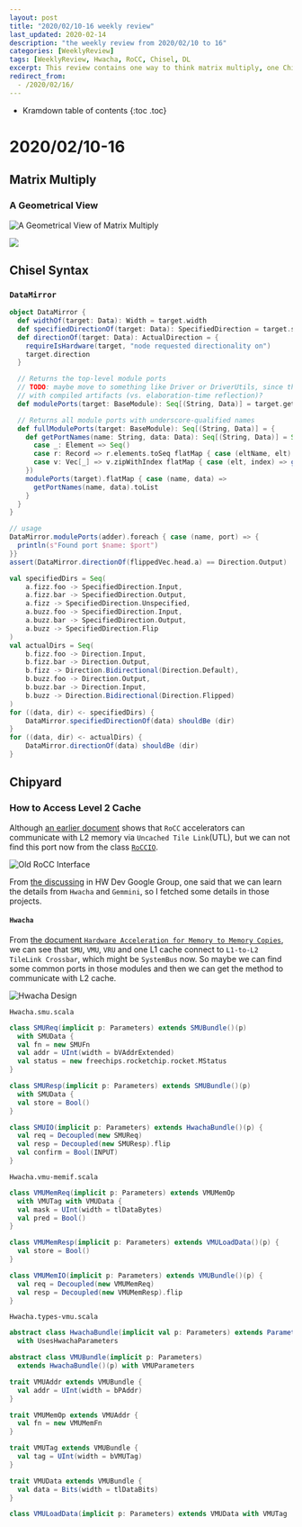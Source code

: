 ```yaml
---
layout: post
title: "2020/02/10-16 weekly review"
last_updated: 2020-02-14
description: "the weekly review from 2020/02/10 to 16"
categories: [WeeklyReview]
tags: [WeeklyReview, Hwacha, RoCC, Chisel, DL
excerpt: This review contains one way to think matrix multiply, one Chisel class named DataMirror which can monitor the details of ports, and a discussing of how can RoCC accelerator communicate with L2 cache.
redirect_from:
  - /2020/02/16/
---
```


* Kramdown table of contents
{:toc .toc}
# 2020/02/10-16

## Matrix Multiply

### A Geometrical View

![A Geometrical View of Matrix Multiply](https://raw.githubusercontent.com/SingularityKChen/PicUpload/master/img/20200211220013A%20Geometrical%20View%20of%20Matrix%20Multiply.png)

![](https://raw.githubusercontent.com/SingularityKChen/PicUpload/master/img/20200211220735A%20Geometrical%20View%20of%20Matrix%20Multiply.png)

## Chisel Syntax

### `DataMirror`

```scala
object DataMirror {
  def widthOf(target: Data): Width = target.width
  def specifiedDirectionOf(target: Data): SpecifiedDirection = target.specifiedDirection
  def directionOf(target: Data): ActualDirection = {
    requireIsHardware(target, "node requested directionality on")
    target.direction
  }

  // Returns the top-level module ports
  // TODO: maybe move to something like Driver or DriverUtils, since this is mainly for interacting
  // with compiled artifacts (vs. elaboration-time reflection)?
  def modulePorts(target: BaseModule): Seq[(String, Data)] = target.getChiselPorts

  // Returns all module ports with underscore-qualified names
  def fullModulePorts(target: BaseModule): Seq[(String, Data)] = {
    def getPortNames(name: String, data: Data): Seq[(String, Data)] = Seq(name -> data) ++ (data match {
      case _: Element => Seq()
      case r: Record => r.elements.toSeq flatMap { case (eltName, elt) => getPortNames(s"${name}_${eltName}", elt) }
      case v: Vec[_] => v.zipWithIndex flatMap { case (elt, index) => getPortNames(s"${name}_${index}", elt) }
    })
    modulePorts(target).flatMap { case (name, data) =>
      getPortNames(name, data).toList
    }
  }
}

// usage
DataMirror.modulePorts(adder).foreach { case (name, port) => {
  println(s"Found port $name: $port")
}}
assert(DataMirror.directionOf(flippedVec.head.a) == Direction.Output)

val specifiedDirs = Seq(
    a.fizz.foo -> SpecifiedDirection.Input,
    a.fizz.bar -> SpecifiedDirection.Output,
    a.fizz -> SpecifiedDirection.Unspecified,
    a.buzz.foo -> SpecifiedDirection.Input,
    a.buzz.bar -> SpecifiedDirection.Output,
    a.buzz -> SpecifiedDirection.Flip
)
val actualDirs = Seq(
    b.fizz.foo -> Direction.Input,
    b.fizz.bar -> Direction.Output,
    b.fizz -> Direction.Bidirectional(Direction.Default),
    b.buzz.foo -> Direction.Output,
    b.buzz.bar -> Direction.Input,
    b.buzz -> Direction.Bidirectional(Direction.Flipped)
)
for ((data, dir) <- specifiedDirs) {
    DataMirror.specifiedDirectionOf(data) shouldBe (dir)
}
for ((data, dir) <- actualDirs) {
    DataMirror.directionOf(data) shouldBe (dir)
}

```

## Chipyard

### How to Access Level 2 Cache

Although [an earlier document](https://docs.google.com/document/d/1CH2ep4YcL_ojsa3BVHEW-uwcKh1FlFTjH_kg5v8bxVw/edit#) shows that `RoCC` accelerators can communicate with L2 memory via `Uncached Tile Link`\(UTL\), but we can not find this port now from the class [`RoCCIO`](https://github.com/chipsalliance/rocket-chip/blob/master/src/main/scala/tile/LazyRoCC.scala#L51). 

![Old RoCC Interface](https://raw.githubusercontent.com/SingularityKChen/PicUpload/master/img/20200214222739RoCC.png)

From [the discussing](https://groups.google.com/a/groups.riscv.org/forum/#!searchin/hw-dev/rocc%7Csort:date/hw-dev/_hcbPkXrGdk/7xFZiDe0DgAJ) in HW Dev Google Group, one said that we can learn the details from `Hwacha` and `Gemmini`, so I fetched some details in those projects.

#### `Hwacha`

From [the document `Hardware Acceleration for Memory to Memory Copies`](https://www2.eecs.berkeley.edu/Pubs/TechRpts/2017/EECS-2017-2.pdf), we can see that `SMU`, `VMU`, `VRU` and one L1 cache connect to `L1-to-L2 TileLink Crossbar`, which might be `SystemBus` now. So  maybe we can find some common ports in those modules and then we can get the method to communicate with L2 cache.

![Hwacha Design](https://raw.githubusercontent.com/SingularityKChen/PicUpload/master/img/20200214223405Hwacha.png)

`Hwacha.smu.scala`

```scala
class SMUReq(implicit p: Parameters) extends SMUBundle()(p)
  with SMUData {
  val fn = new SMUFn
  val addr = UInt(width = bVAddrExtended)
  val status = new freechips.rocketchip.rocket.MStatus
}

class SMUResp(implicit p: Parameters) extends SMUBundle()(p)
  with SMUData {
  val store = Bool()
}

class SMUIO(implicit p: Parameters) extends HwachaBundle()(p) {
  val req = Decoupled(new SMUReq)
  val resp = Decoupled(new SMUResp).flip
  val confirm = Bool(INPUT)
}
```

`Hwacha.vmu-memif.scala`

```scala
class VMUMemReq(implicit p: Parameters) extends VMUMemOp
  with VMUTag with VMUData {
  val mask = UInt(width = tlDataBytes)
  val pred = Bool()
}

class VMUMemResp(implicit p: Parameters) extends VMULoadData()(p) {
  val store = Bool()
}

class VMUMemIO(implicit p: Parameters) extends VMUBundle()(p) {
  val req = Decoupled(new VMUMemReq)
  val resp = Decoupled(new VMUMemResp).flip
}
```

`Hwacha.types-vmu.scala`

```scala
abstract class HwachaBundle(implicit val p: Parameters) extends ParameterizedBundle()(p)
  with UsesHwachaParameters

abstract class VMUBundle(implicit p: Parameters)
  extends HwachaBundle()(p) with VMUParameters

trait VMUAddr extends VMUBundle {
  val addr = UInt(width = bPAddr)
}

trait VMUMemOp extends VMUAddr {
  val fn = new VMUMemFn
}

trait VMUTag extends VMUBundle {
  val tag = UInt(width = bVMUTag)
}

trait VMUData extends VMUBundle {
  val data = Bits(width = tlDataBits)
}

class VMULoadData(implicit p: Parameters) extends VMUData with VMUTag
```

